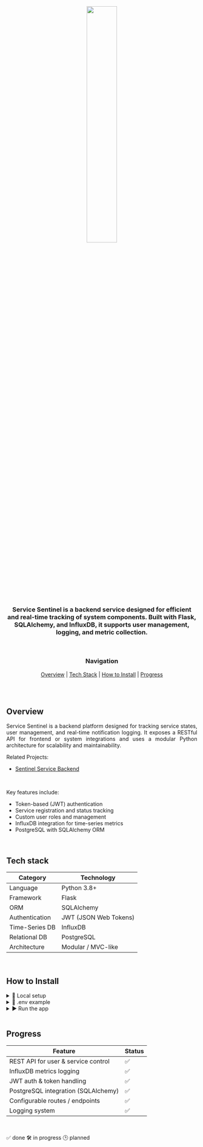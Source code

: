 <div align='center'>

<img src="https://github.com/user-attachments/assets/7571f879-c872-40ad-ab44-38845900a6a2" style="width: 40%; max-width: 250px;"/>

<br>

<h3>Service Sentinel is a backend service designed for efficient and real-time tracking of system components. Built with Flask, SQLAlchemy, and InfluxDB, it supports user management, logging, and metric collection.</h3>

<br>

### Navigation

[Overview](#overview) | [Tech Stack](#tech-stack) | [How to Install](#how-to-install) | [Progress](#progress)

</div>

<br>
<br>

## Overview

<div align='justify'>
Service Sentinel is a backend platform designed for tracking service states, user management, and real-time notification logging. It exposes a RESTful API for frontend or system integrations and uses a modular Python architecture for scalability and maintainability.

<br>

Related Projects:

<ul>
  <li><a href="https://github.com/Kiemoniasty/Sentinel_Service_Frontend">Sentinel Service Backend</a></li>
</ul>


<br>

Key features include:

<ul>
  <li>Token-based (JWT) authentication</li>
  <li>Service registration and status tracking</li>
  <li>Custom user roles and management</li>
  <li>InfluxDB integration for time-series metrics</li>
  <li>PostgreSQL with SQLAlchemy ORM</li>
</ul>
</div>

<br>

## Tech stack

| Category       | Technology            |
| -------------- | --------------------- |
| Language       | Python 3.8+           |
| Framework      | Flask                 |
| ORM            | SQLAlchemy            |
| Authentication | JWT (JSON Web Tokens) |
| Time-Series DB | InfluxDB              |
| Relational DB  | PostgreSQL            |
| Architecture   | Modular / MVC-like    |

<br>

## How to Install

<details>
<summary>🔧 Local setup</summary>

```bash
# Clone the repository
git clone https://github.com/kiemoniasty/service_sentinel_backend.git
cd service_sentinel_backend

# Create a virtual environment and activate it
python -m venv venv
source venv/bin/activate #on Windows: venv\Scripts\activate

# Install dependencies
pip install -r requirements.txt

# Create a .env file
cp .env.example .env
```

 OR manually create .env and paste the following:

</details> <details> <summary>📄 .env example</summary>

```bash
# PostgreSQL database URLs
DATABASE_URL=postgresql://postgres:PASSWORD@localhost:5432/postgres
SENTINEL_URL=postgresql://postgres:PASSWORD@localhost:5432/sentinel_db
USER_URL=postgresql://postgres:PASSWORD@localhost:5432/users_db

# Postgres connection details
POSTGRES=Postgres
POSTGRES_HOST=127.0.0.1
POSTGRES_PORT=5432
POSTGRES_USER=postgres
POSTGRES_PASSWORD=PASSWORD

# Database names
POSTGRES_DB_NAME=postgres
SENTINEL_DB_NAME=sentinel_db
USER_DB_NAME=users_db

# InfluxDB settings
INFLUXDB_URL=http://localhost:8086
INFLUXDB_TOKEN=api_token
INFLUXDB_ORG=Service-Sentinel
```

</details> <details> <summary>▶️ Run the app</summary>

```bash
# Run app
python main.py
```

</details> 
<br>

## Progress

| Feature                             | Status |
| ----------------------------------- | ------ |
| REST API for user & service control | ✅      |
| InfluxDB metrics logging            | ✅      |
| JWT auth & token handling           | ✅      |
| PostgreSQL integration (SQLAlchemy) | ✅      |
| Configurable routes / endpoints     | ✅      |
| Logging system                      | ✅      |

<br>

✅ done
🛠️ in progress
🕒 planned
